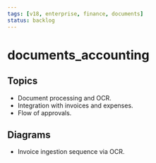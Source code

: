 ```yaml
---
tags: [v18, enterprise, finance, documents]
status: backlog
---
```

# documents_accounting

## Topics
- Document processing and OCR.
- Integration with invoices and expenses.
- Flow of approvals.

## Diagrams
- Invoice ingestion sequence via OCR.




